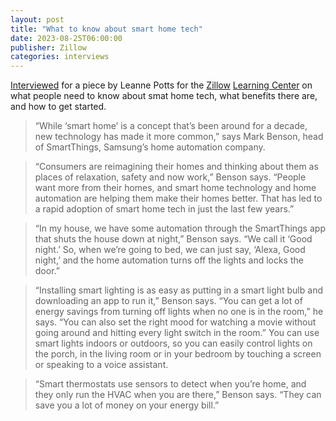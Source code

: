 ```yaml
---
layout: post
title: "What to know about smart home tech"
date: 2023-08-25T06:00:00
publisher: Zillow
categories: interviews
---
```


[Interviewed][ln1] for a piece by Leanne Potts for the [Zillow][ln2] [Learning Center][ln3] on what people need to know about smat home tech, what benefits there are, and how to get started.

> “While ‘smart home’ is a concept that’s been around for a decade, new technology has made it more common,” says Mark Benson, head of SmartThings, Samsung’s home automation company.

> “Consumers are reimagining their homes and thinking about them as places of relaxation, safety and now work,” Benson says. “People want more from their homes, and smart home technology and home automation are helping them make their homes better. That has led to a rapid adoption of smart home tech in just the last few years.”

> “In my house, we have some automation through the SmartThings app that shuts the house down at night,” Benson says. “We call it ‘Good night.’ So, when we’re going to bed, we can just say, ‘Alexa, Good night,’ and the home automation turns off the lights and locks the door.”

> “Installing smart lighting is as easy as putting in a smart light bulb and downloading an app to run it,” Benson says. “You can get a lot of energy savings from turning off lights when no one is in the room,” he says. “You can also set the right mood for watching a movie without going around and hitting every light switch in the room.” You can use smart lights indoors or outdoors, so you can easily control lights on the porch, in the living room or in your bedroom by touching a screen or speaking to a voice assistant.

> “Smart thermostats use sensors to detect when you’re home, and they only run the HVAC when you are there,” Benson says. “They can save you a lot of money on your energy bill.”

[ln1]: https://www.zillow.com/learn/smart-home-guide/ "What to know about smart home tech - Zillow" 
[ln2]: https://www.zillow.com/ "Zillow"
[ln3]: https://www.zillow.com/learn/ "Zillow Learning Center"

